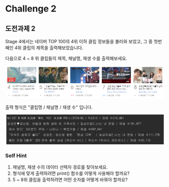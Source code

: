 # Challenge 2

## 도전과제 2

Stage 4에서는 네이버 TOP 100의 4위 이하 클립 정보들을 불러와 보았고, 그 중 첫번째인 4위 클립의 제목을 출력해보았습니다.

다음으로 4 ~ 8 위 클립들의 제목, 채널명, 재생 수를 출력해보세요.

![](../../.gitbook/assets/image%20%2834%29.png)

출력 형식은 "클립명 / 채널명 / 재생 수" 입니다.

![2018&#xB144; 6&#xC6D4; 19&#xC77C;&#xC758; &#xACB0;&#xACFC;&#xB294; &#xC774;&#xB807;&#xC2B5;&#xB2C8;&#xB2E4;.](../../.gitbook/assets/image%20%2825%29.png)



### Self Hint

1. 채널명, 재생 수의 데이터 선택자 경로를 찾아보세요.
2. 형식에 맞게 출력하려면 print\(\) 함수를 어떻게 사용해야 할까요?
3. 5 ~ 8위 클립을 출력하려면 어떤 숫자를 어떻게 바꿔야 할까요?

